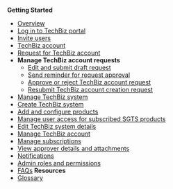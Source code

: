 **Getting Started**
  - [Overview](techBiz-overview.md)
  - [Log in to TechBiz portal](log-in-to-TechBiz-portal.md)
  - [Invite users](invite-users.md)
  - [TechBiz account](techbiz-account.md)
  - [Request for TechBiz account](request-for-techbiz-account.md)
  - **Manage TechBiz account requests**
    - [Edit and submit draft request](manage-draft-request.md)
    - [Send reminder for request approval](send-reminder-for-account-approval.md)
    - [Approve or reject TechBiz account request](approve-or-reject-techbiz-account.md)
    - [Resubmit TechBiz account creation request](resubmit-techbiz-account-application.md)
  - [Manage TechBiz system](manage-techbiz-system.md)
  - [Create TechBiz system](create-techbiz-system.md)
  - [Add and configure products](add-and-configure-products.md)
  - [Manage user access for subscribed SGTS products](manage-user-access-subscribed-sgts-products.md)
  - [Edit TechBiz system details](edit-techbiz-system-details.md)
  - [Manage TechBiz account](manage-techbiz-account.md)
  - [Manage subscriptions](manage-subscriptions.md)
  - [View approver details and attachments](view-approver-details-and-attachments.md)
  - [Notifications](notifications.md)
  - [Admin roles and permissions](admin-roles-and-permissions.md)
  - [FAQs](faq.md)
**Resources**
  - [Glossary](glossary.md)

